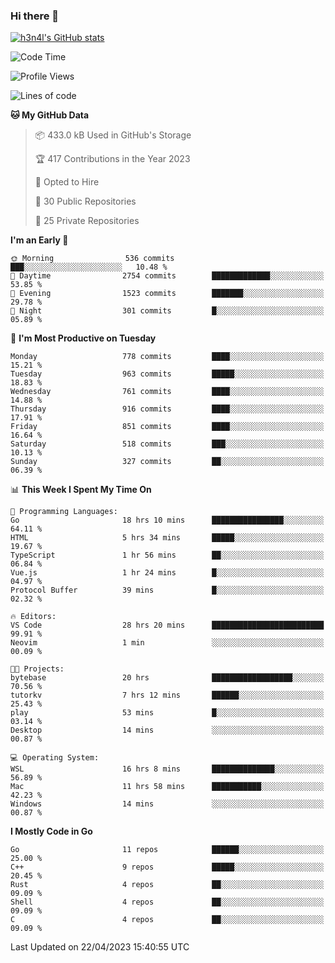 ### Hi there 👋

[![h3n4l's GitHub stats](https://github-readme-stats.vercel.app/api?username=h3n4l&count_private=true&show_icons=true&theme=radical)](https://github.com/h3n4l/github-readme-stats)

<!--START_SECTION:waka-->
![Code Time](http://img.shields.io/badge/Code%20Time-1%2C163%20hrs%2026%20mins-blue)

![Profile Views](http://img.shields.io/badge/Profile%20Views-2-blue)

![Lines of code](https://img.shields.io/badge/From%20Hello%20World%20I%27ve%20Written-2.8%20million%20lines%20of%20code-blue)

**🐱 My GitHub Data** 

> 📦 433.0 kB Used in GitHub's Storage 
 > 
> 🏆 417 Contributions in the Year 2023
 > 
> 💼 Opted to Hire
 > 
> 📜 30 Public Repositories 
 > 
> 🔑 25 Private Repositories 
 > 
**I'm an Early 🐤** 

```text
🌞 Morning                536 commits         ███░░░░░░░░░░░░░░░░░░░░░░   10.48 % 
🌆 Daytime                2754 commits        █████████████░░░░░░░░░░░░   53.85 % 
🌃 Evening                1523 commits        ███████░░░░░░░░░░░░░░░░░░   29.78 % 
🌙 Night                  301 commits         █░░░░░░░░░░░░░░░░░░░░░░░░   05.89 % 
```
📅 **I'm Most Productive on Tuesday** 

```text
Monday                   778 commits         ████░░░░░░░░░░░░░░░░░░░░░   15.21 % 
Tuesday                  963 commits         █████░░░░░░░░░░░░░░░░░░░░   18.83 % 
Wednesday                761 commits         ████░░░░░░░░░░░░░░░░░░░░░   14.88 % 
Thursday                 916 commits         ████░░░░░░░░░░░░░░░░░░░░░   17.91 % 
Friday                   851 commits         ████░░░░░░░░░░░░░░░░░░░░░   16.64 % 
Saturday                 518 commits         ███░░░░░░░░░░░░░░░░░░░░░░   10.13 % 
Sunday                   327 commits         ██░░░░░░░░░░░░░░░░░░░░░░░   06.39 % 
```


📊 **This Week I Spent My Time On** 

```text
💬 Programming Languages: 
Go                       18 hrs 10 mins      ████████████████░░░░░░░░░   64.11 % 
HTML                     5 hrs 34 mins       █████░░░░░░░░░░░░░░░░░░░░   19.67 % 
TypeScript               1 hr 56 mins        ██░░░░░░░░░░░░░░░░░░░░░░░   06.84 % 
Vue.js                   1 hr 24 mins        █░░░░░░░░░░░░░░░░░░░░░░░░   04.97 % 
Protocol Buffer          39 mins             █░░░░░░░░░░░░░░░░░░░░░░░░   02.32 % 

🔥 Editors: 
VS Code                  28 hrs 20 mins      █████████████████████████   99.91 % 
Neovim                   1 min               ░░░░░░░░░░░░░░░░░░░░░░░░░   00.09 % 

🐱‍💻 Projects: 
bytebase                 20 hrs              ██████████████████░░░░░░░   70.56 % 
tutorkv                  7 hrs 12 mins       ██████░░░░░░░░░░░░░░░░░░░   25.43 % 
play                     53 mins             █░░░░░░░░░░░░░░░░░░░░░░░░   03.14 % 
Desktop                  14 mins             ░░░░░░░░░░░░░░░░░░░░░░░░░   00.87 % 

💻 Operating System: 
WSL                      16 hrs 8 mins       ██████████████░░░░░░░░░░░   56.89 % 
Mac                      11 hrs 58 mins      ███████████░░░░░░░░░░░░░░   42.23 % 
Windows                  14 mins             ░░░░░░░░░░░░░░░░░░░░░░░░░   00.87 % 
```

**I Mostly Code in Go** 

```text
Go                       11 repos            ██████░░░░░░░░░░░░░░░░░░░   25.00 % 
C++                      9 repos             █████░░░░░░░░░░░░░░░░░░░░   20.45 % 
Rust                     4 repos             ██░░░░░░░░░░░░░░░░░░░░░░░   09.09 % 
Shell                    4 repos             ██░░░░░░░░░░░░░░░░░░░░░░░   09.09 % 
C                        4 repos             ██░░░░░░░░░░░░░░░░░░░░░░░   09.09 % 
```




 Last Updated on 22/04/2023 15:40:55 UTC
<!--END_SECTION:waka-->

